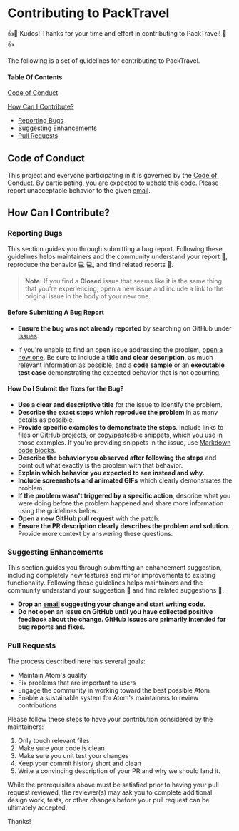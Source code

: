 # Contributing to PackTravel

:+1::tada: Kudos! Thanks for your time and effort in contributing to PackTravel! :tada::+1:

The following is a set of guidelines for contributing to PackTravel.


#### Table Of Contents

[Code of Conduct](#code-of-conduct)


[How Can I Contribute?](#how-can-i-contribute)
  * [Reporting Bugs](#reporting-bugs)
  * [Suggesting Enhancements](#suggesting-enhancements)
  * [Pull Requests](#pull-requests)


## Code of Conduct

This project and everyone participating in it is governed by the [Code of Conduct](CODE_OF_CONDUCT.md). By participating, you are expected to uphold this code. Please report unacceptable behavior to the given [email](mailto:help@packtravel.io).


## How Can I Contribute?

### Reporting Bugs

This section guides you through submitting a bug report. Following these guidelines helps maintainers and the community understand your report :pencil:, reproduce the behavior :computer: :computer:, and find related reports :mag_right:.

> **Note:** If you find a **Closed** issue that seems like it is the same thing that you're experiencing, open a new issue and include a link to the original issue in the body of your new one.
#### Before Submitting A Bug Report

* **Ensure the bug was not already reported** by searching on GitHub under [Issues](https://github.com/amisha-w/PackTravel/issues).

* If you're unable to find an open issue addressing the problem, [open a new one](https://github.com/amisha-w/PackTravel/issues/new). Be sure to include a **title and clear description**, as much relevant information as possible, and a **code sample** or an **executable test case** demonstrating the expected behavior that is not occurring.

#### How Do I Submit the fixes for the Bug?

* **Use a clear and descriptive title** for the issue to identify the problem.
* **Describe the exact steps which reproduce the problem** in as many details as possible.
* **Provide specific examples to demonstrate the steps**. Include links to files or GitHub projects, or copy/pasteable snippets, which you use in those examples. If you're providing snippets in the issue, use [Markdown code blocks](https://help.github.com/articles/markdown-basics/#multiple-lines).
* **Describe the behavior you observed after following the steps** and point out what exactly is the problem with that behavior.
* **Explain which behavior you expected to see instead and why.**
* **Include screenshots and animated GIFs** which clearly demonstrates the problem.
* **If the problem wasn't triggered by a specific action**, describe what you were doing before the problem happened and share more information using the guidelines below.
* **Open a new GitHub pull request** with the patch.
* **Ensure the PR description clearly describes the problem and solution.**
Provide more context by answering these questions:


### Suggesting Enhancements

This section guides you through submitting an enhancement suggestion, including completely new features and minor improvements to existing functionality. Following these guidelines helps maintainers and the community understand your suggestion :pencil: and find related suggestions :mag_right:.

* **Drop an [email](mailto:help@packtravel.io) suggesting your change and start writing code.**
* **Do not open an issue on GitHub until you have collected positive feedback about the change. GitHub issues are primarily intended for bug reports and fixes.**


### Pull Requests

The process described here has several goals:

- Maintain Atom's quality
- Fix problems that are important to users
- Engage the community in working toward the best possible Atom
- Enable a sustainable system for Atom's maintainers to review contributions

Please follow these steps to have your contribution considered by the maintainers:

1. Only touch relevant files
2. Make sure your code is clean
3. Make sure you unit test your changes
4. Keep your commit history short and clean
5. Write a convincing description of your PR and why we should land it.

While the prerequisites above must be satisfied prior to having your pull request reviewed, the reviewer(s) may ask you to complete additional design work, tests, or other changes before your pull request can be ultimately accepted.


Thanks! 
